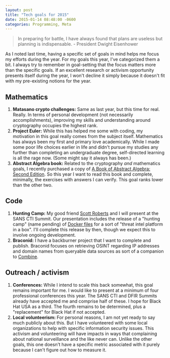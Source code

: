 ```yaml
---
layout: post
title: "Tech goals for 2015"
date: 2015-01-14 08:48:00 -0600
categories: Programming, Meta
---
```


> In preparing for battle, I have always found that plans are useless but planning is indispensable. - President Dwight Eisenhower

As I noted last time, having a specific set of goals in mind helps me focus my efforts during the year. For my goals this year, I've categorized them a bit. I always try to remember in goal-setting that the focus matters more than the specific goals. If an excellent research or activism opportunity presents itself during the year, I won't decline it simply because it doesn't fit with my pre-existing notions for the year. 

## Mathematics

1. **Matasano crypto challenges:** Same as last year, but this time for real. Really. In terms of personal development (not necessarily accomplishments), improving my skills and understanding around cryptography occupies the highest rank.
1. **Project Euler:** While this has helped me some with coding, my motivation in this goal really comes from the subject itself. Mathematics has always been my first and primary love academically. While I made some poor life choices earlier in life and didn't pursue my studies any further than completing an undergraduate degree, self-directed learning is all the rage now. (Some might say it always has been.)
1. **Abstract Algebra book:** Related to the cryptography *and* mathematics goals, I recently purchased a copy of [A Book of Abstract Algebra: Second Edition](http://www.amazon.com/gp/product/0486474178/).  So this year I want to read this book and complete, minimally, the exercises with answers I can verify. This goal ranks lower than the other two.

## Code
1. **Hunting Camp:** My good friend [Scott Roberts](http://sroberts.github.io) and I will present at the SANS CTI Summit. Our presentation includes the release of a "hunting camp" (name pending) of [Docker files](https://docs.docker.com/reference/builder/) for a sort of "threat intel platform in a box". I'll complete this release by then, though we expect this to involve ongoing development.
1. **Braconid:** I have a backburner project that I want to complete and publish. Braconid focuses on retrieving OSINT regarding IP addresses and domain names from queryable data sources as sort of a companion to [Combine](https://github.com/mlsecproject/combine).

## Outreach / activism
1. **Conferences:** While I intend to scale this back somewhat, this goal remains important for me. I would like to present at a minimum of four professional conferences this year. The SANS CTI and DFIR Summits already have accepted me and comprise half of these. I hope for Black Hat USA as a third. The fourth remains to be determined, plus a "replacement" for Black Hat if not accepted.
1. **Local volunteerism:** For personal reasons, I am not yet ready to say much publicly about this. But I have volunteered with some local organizations to help with specific information security issues. This activism and volunteering will have impacts in ways that complaining about national surveillance and the like never can. Unlike the other goals, this one doesn't have a specific metric associated with it purely because I can't figure out how to measure it. 

